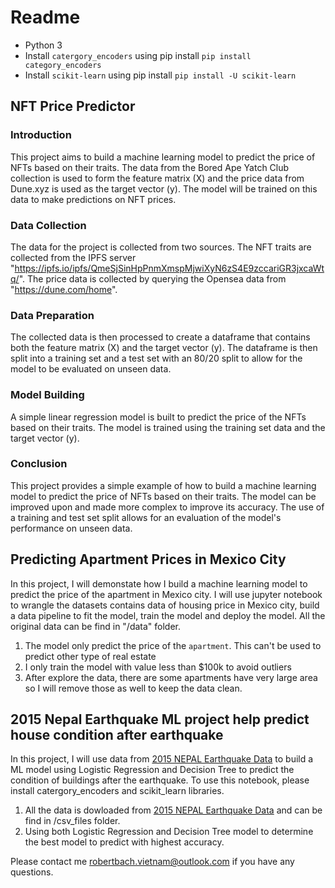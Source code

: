 # Readme

* Python 3
* Install `catergory_encoders` using pip install `pip install category_encoders`
* Install `scikit-learn` using pip install `pip install -U scikit-learn`

## NFT Price Predictor

### Introduction

This project aims to build a machine learning model to predict the price of NFTs based on their traits. The data from the Bored Ape Yatch Club collection is used to form the feature matrix (X) and the price data from Dune.xyz is used as the target vector (y). The model will be trained on this data to make predictions on NFT prices.

### Data Collection

The data for the project is collected from two sources. The NFT traits are collected from the IPFS server "https://ipfs.io/ipfs/QmeSjSinHpPnmXmspMjwiXyN6zS4E9zccariGR3jxcaWtq/". The price data is collected by querying the Opensea data from "https://dune.com/home".

### Data Preparation

The collected data is then processed to create a dataframe that contains both the feature matrix (X) and the target vector (y). The dataframe is then split into a training set and a test set with an 80/20 split to allow for the model to be evaluated on unseen data.

### Model Building

A simple linear regression model is built to predict the price of the NFTs based on their traits. The model is trained using the training set data and the target vector (y).

### Conclusion

This project provides a simple example of how to build a machine learning model to predict the price of NFTs based on their traits. The model can be improved upon and made more complex to improve its accuracy. The use of a training and test set split allows for an evaluation of the model's performance on unseen data.

## Predicting Apartment Prices in Mexico City

In this project, I will demonstate how I build a machine learning model to predict the price of the apartment in Mexico city.
I will use jupyter notebook to wrangle the datasets contains data of housing price in Mexico city, build a data pipeline to fit the model, train the model and deploy the model.
All the original data can be find in "/data" folder.

1. The model only predict the price of the `apartment`. This can't be used to predict other type of real estate
2. I only train the model with value less than $100k to avoid outliers
3. After explore the data, there are some apartments have very large area so I will remove those as well to keep the data clean.

## 2015 Nepal Earthquake ML project help predict house condition after earthquake

In this project, I will use data from [2015 NEPAL Earthquake Data](https://eq2015.npc.gov.np/) to build a ML model using Logistic Regression and Decision Tree to predict the condition of buildings after the earthquake.
To use this notebook, please install catergory_encoders and scikit_learn libraries.

1. All the data is dowloaded from [2015 NEPAL Earthquake Data](https://eq2015.npc.gov.np/) and can be find in /csv_files folder.
2. Using both Logistic Regression and Decision Tree model to determine the best model to predict with highest accuracy.

Please contact me <robertbach.vietnam@outlook.com> if you have any questions.
